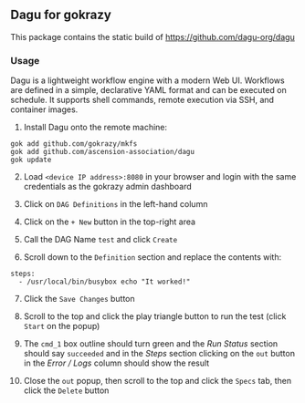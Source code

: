 ## Dagu for gokrazy

This package contains the static build of https://github.com/dagu-org/dagu

### Usage

Dagu is a lightweight workflow engine with a modern Web UI. Workflows are defined in a simple, declarative YAML format and can be executed on schedule. It supports shell commands, remote execution via SSH, and container images.

1. Install Dagu onto the remote machine:

```
gok add github.com/gokrazy/mkfs
gok add github.com/ascension-association/dagu
gok update
```

2. Load `<device IP address>:8080` in your browser and login with the same credentials as the gokrazy admin dashboard

3. Click on `DAG Definitions` in the left-hand column

4. Click on the `+ New` button in the top-right area

5. Call the DAG Name `test` and click `Create`

6. Scroll down to the `Definition` section and replace the contents with:

```
steps:
  - /usr/local/bin/busybox echo "It worked!"
```

7. Click the `Save Changes` button

8. Scroll to the top and click the play triangle button to run the test (click `Start` on the popup)

9. The `cmd_1` box outline should turn green and the _Run Status_ section should say `succeeded` and in the _Steps_ section clicking on the `out` button in the _Error / Logs_ column should show the result

10. Close the `out` popup, then scroll to the top and click the `Specs` tab, then click the `Delete` button

